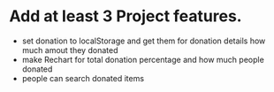 # Add at least 3 Project features.  
- set donation to localStorage and get them for donation details how much amout they donated
- make Rechart for total donation percentage and how much people donated
- people can search donated items 


